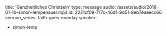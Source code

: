 title: 'Ganzheitliches Christsein'
type: message
audio: /assets/audio/2016-01-10-simon-lempenauer.mp3
id: 2221cf09-717c-46d1-9d51-8eb7eaeecc66
sermon_series: faith-goes-monday
speaker:
  - simon-lemp
